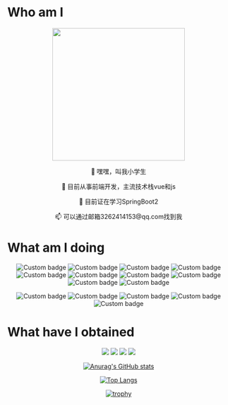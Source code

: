 Who am I
====

<div align=center>
  <span>
    <img src="https://user-images.githubusercontent.com/109188804/178629710-eba3c3cc-612e-4e48-8e74-0a0c36489ed6.jpg" height="300px"/>
  </span>
  <p>
   👋 嘿嘿，叫我小学生
  </p>
  <p>
    👀 目前从事前端开发，主流技术栈vue和js
  </p>
  <p>
    🌱 目前证在学习SpringBoot2
  </p>
  <p>
    📫 可以通过邮箱3262414153@qq.com找到我
  </p> 
 </div>
 
<div align=left>

What am I doing
====

</div>



<div align=center>

![Custom badge](https://img.shields.io/badge/VUE2-%E9%AB%98%E7%BA%A7%E8%BF%9B%E9%98%B6%E4%B8%AD-brightgreen)
![Custom badge](https://img.shields.io/badge/VUE3-%E8%BF%9B%E9%98%B6%E4%B8%AD-green)
![Custom badge](https://img.shields.io/badge/JavaScript-%E9%AB%98%E7%BA%A7%E8%BF%9B%E9%98%B6%E4%B8%AD-yellow)
![Custom badge](https://img.shields.io/badge/Webpack-%E8%BF%9B%E9%98%B6%E4%B8%AD-brightgreen)
![Custom badge](https://img.shields.io/badge/Vite-%E5%88%9D%E6%AD%A5%E5%AD%A6%E4%B9%A0-brightgreen)
![Custom badge](https://img.shields.io/badge/pinia-%E5%88%9D%E6%AD%A5%E5%AD%A6%E4%B9%A0-brightgreen)
![Custom badge](https://img.shields.io/badge/React-%E5%88%9D%E6%AD%A5%E5%AD%A6%E4%B9%A0-orange)
![Custom badge](https://img.shields.io/badge/Redux-%E5%88%9D%E6%AD%A5%E5%AD%A6%E4%B9%A0-brightgreen)
![Custom badge](https://img.shields.io/badge/Java-%E8%BF%9B%E9%98%B6%E4%B8%AD-red)
![Custom badge](https://img.shields.io/badge/SpringBoot2-%E8%BF%9B%E9%98%B6%E4%B8%AD-brightgreen)


![Custom badge](https://img.shields.io/badge/ElementUI-%E8%BF%9B%E9%98%B6%E4%B8%AD-green)
![Custom badge](https://img.shields.io/badge/EmelentUI+-%E8%BF%9B%E9%98%B6%E4%B8%AD-brightgreen)
![Custom badge](https://img.shields.io/badge/AntDesignVue-%E8%BF%9B%E9%98%B6%E4%B8%AD-yellow)
![Custom badge](https://img.shields.io/badge/NaiveUI-%E8%BF%9B%E9%98%B6%E4%B8%AD-orange)
![Custom badge](https://img.shields.io/badge/Echarts-%E8%BF%9B%E9%98%B6%E4%B8%AD-red)



<div align=left>



What have I obtained
====




<div align=center>



![](https://komarev.com/ghpvc/?username=huayingYan&label=profiles+views&color=brightgreen&style=flat)
![](https://komarev.com/ghpvc/?username=huayingYan&label=starts&color=red&style=flat)
![](https://komarev.com/ghpvc/?username=huayingYan&label=forks&color=yellow&style=flat)
![](https://komarev.com/ghpvc/?username=huayingYan&label=follows&color=yellow&style=flat)


<center>

  [![Anurag's GitHub stats](https://github-readme-stats.vercel.app/api?username=huayingYan)](https://github.com/anuraghazra/github-readme-stats)
  
  [![Top Langs](https://github-readme-stats.vercel.app/api/top-langs/?username=huayingYan&layout=compact)](https://github.com/anuraghazra/github-readme-stats)
  
  
  [![trophy](https://github-profile-trophy.vercel.app/?username=huayingYan&theme=flat&margin-w=15)](https://github.com/huayingYan/github-profile-trophy)

</center>

